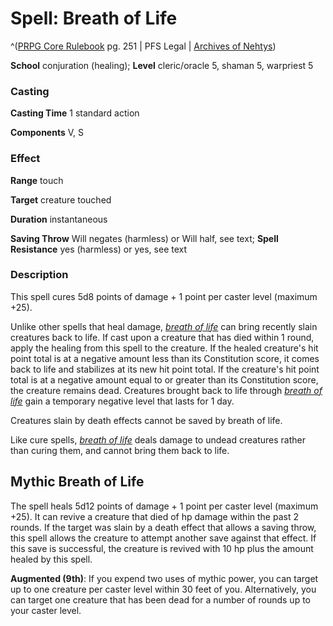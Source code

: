 # Spell: Breath of Life

^([PRPG Core Rulebook][ss-breath-of-life] pg. 251 | PFS Legal | [Archives of Nehtys][sn-breath-of-life])

**School** conjuration (healing); **Level** cleric/oracle 5, shaman 5, warpriest 5

### Casting

**Casting Time** 1 standard action  

**Components** V, S

### Effect

**Range** touch  

**Target** creature touched  

**Duration** instantaneous  

**Saving Throw** Will negates (harmless) or Will half, see text; **Spell Resistance** yes (harmless) or yes, see text

### Description

This spell cures 5d8 points of damage + 1 point per caster level (maximum +25).  

Unlike other spells that heal damage, _[breath of life]_ can bring recently slain creatures back to life. If cast upon a creature that has died within 1 round, apply the healing from this spell to the creature. If the healed creature's hit point total is at a negative amount less than its Constitution score, it comes back to life and stabilizes at its new hit point total. If the creature's hit point total is at a negative amount equal to or greater than its Constitution score, the creature remains dead. Creatures brought back to life through _[breath of life]_ gain a temporary negative level that lasts for 1 day.  

Creatures slain by death effects cannot be saved by breath of life.  

Like cure spells, _[breath of life]_ deals damage to undead creatures rather than curing them, and cannot bring them back to life.

## Mythic Breath of Life

The spell heals 5d12 points of damage + 1 point per caster level (maximum +25). It can revive a creature that died of hp damage within the past 2 rounds. If the target was slain by a death effect that allows a saving throw, this spell allows the creature to attempt another save against that effect. If this save is successful, the creature is revived with 10 hp plus the amount healed by this spell.  

**Augmented (9th)**: If you expend two uses of mythic power, you can target up to one creature per caster level within 30 feet of you. Alternatively, you can target one creature that has been dead for a number of rounds up to your caster level.

[ss-breath-of-life]: http://paizo.com/pathfinderRPG/v57
[sn-breath-of-life]: http://www.archivesofnethys.com/SpellDisplay.aspx?ItemName=Breath%20of%20Life
[breath of life]: http://www.archivesofnethys.com/SpellDisplay.aspx?ItemName=breath%20of%20life